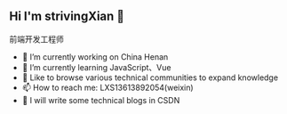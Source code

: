 ## Hi I'm strivingXian 👋
前端开发工程师

- 🔭 I’m currently working on China Henan
- 🌱 I’m currently learning JavaScript、Vue
- 💬 Like to browse various technical communities to expand knowledge
- 📫 How to reach me: LXS13613892054(weixin)
- 📝 I will write some technical blogs in CSDN

<!--
**strivingXian/strivingXian** is a ✨ _special_ ✨ repository because its `README.md` (this file) appears on your GitHub profile.

Here are some ideas to get you started:

- 🔭 I’m currently working on ...
- 🌱 I’m currently learning ...
- 👯 I’m looking to collaborate on ...
- 🤔 I’m looking for help with ...
- 💬 Ask me about ...
- 📫 How to reach me: ...
- 😄 Pronouns: ...
- ⚡ Fun fact: ...
-->
